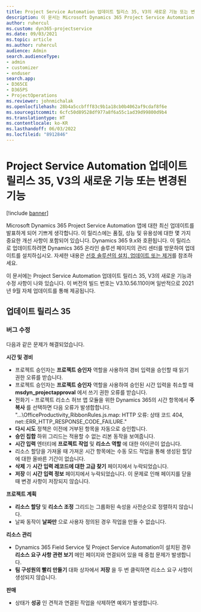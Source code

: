 ```yaml
---
title: Project Service Automation 업데이트 릴리스 35, V3의 새로운 기능 또는 변경된 기능
description: 이 문서는 Microsoft Dynamics 365 Project Service Automation 업데이트 릴리스 35, V3에서 사용할 수 있는 기능 및 수정 사항을 나열합니다.
author: ruhercul
ms.custom: dyn365-projectservice
ms.date: 09/03/2021
ms.topic: article
ms.author: ruhercul
audience: Admin
search.audienceType:
- admin
- customizer
- enduser
search.app:
- D365CE
- D365PS
- ProjectOperations
ms.reviewer: johnmichalak
ms.openlocfilehash: 28b4a5ccbfff83c9b1a18cb0b4062af9cdaf8f6e
ms.sourcegitcommit: 6cfc50d89528df977a8f6a55c1ad39d99800d9b4
ms.translationtype: HT
ms.contentlocale: ko-KR
ms.lasthandoff: 06/03/2022
ms.locfileid: "8912846"
---
```

# <a name="whats-new-or-changed-in-project-service-automation-update-release-35-v3"></a>Project Service Automation 업데이트 릴리스 35, V3의 새로운 기능 또는 변경된 기능

[!include [banner](../includes/psa-now-project-operations.md)]

Microsoft Dynamics 365 Project Service Automation 앱에 대한 최신 업데이트를 발표하게 되어 기쁘게 생각합니다. 이 릴리스에는 품질, 성능 및 유용성에 대한 몇 가지 중요한 개선 사항이 포함되어 있습니다. Dynamics 365 9.x와 호환됩니다. 이 릴리스로 업데이트하려면 Dynamics 365 온라인 솔루션 페이지의 관리 센터를 방문하여 업데이트를 설치하십시오. 자세한 내용은 [선호 솔루션의 설치, 업데이트 또는 제거](/power-platform/admin/install-remove-preferred-solution)를 참조하세요.

이 문서에는 Project Service Automation 업데이트 릴리스 35, V3의 새로운 기능과 수정 사항이 나와 있습니다. 이 버전의 빌드 번호는 V3.10.56.110이며 일반적으로 2021년 9월 자체 업데이트를 통해 제공됩니다.

## <a name="update-release-35"></a>업데이트 릴리스 35

### <a name="bug-fixes"></a>버그 수정

다음과 같은 문제가 해결되었습니다.

**시간 및 경비**

- 프로젝트 승인자는 **프로젝트 승인자** 역할을 사용하여 경비 입력을 승인할 때 읽기 권한 오류를 받습니다.
- 프로젝트 승인자는 **프로젝트 승인자** 역할을 사용하여 승인된 시간 입력을 취소할 때 **msdyn_projectapproval** 에서 쓰기 권한 오류를 받습니다.
- 전화기 - 프로젝트 리소스 허브 앱 모듈을 위한 Dynamics 365의 시간 항목에서 **주 복사** 를 선택하면 다음 오류가 발생합합니다. "...\OfficeProductivity_RibbonRules.js.map: HTTP 오류: 상태 코드 404, net::ERR_HTTP_RESPONSE_CODE_FAILURE."
- **다시 시도** 정책은 이전에 거부된 항목을 자동으로 승인합니다.
- **승인 집합** 하위 그리드는 적용할 수 없는 리본 동작을 보여줍니다.
- **시간 입력** 엔터티에 **프로젝트 작업** 및 **리소스 역할** 에 대한 아이콘이 없습니다.
- 리소스 할당을 가져올 때 가져온 시간 항목에는 수동 모드 작업을 통해 생성된 할당에 대한 올바른 기간이 없습니다.
- **삭제** 가 **시간 입력 레코드에 대한 고급 찾기** 페이지에서 누락되었습니다.
- **저장** 이 **시간 입력 정보** 페이지에서 누락되었습니다. 이 문제로 인해 페이지를 닫을 때 변경 사항이 저장되지 않습니다.

**프로젝트 계획**

- **리소스 할당** 및 **리소스 조정** 그리드는 그룹화된 속성을 사전순으로 정렬하지 않습니다.
- 날짜 동작이 **날짜만** 으로 사용자 정의된 경우 작업을 만들 수 없습니다.

**리소스 관리**

- Dynamics 365 Field Service 및 Project Service Automation이 설치된 경우 **리소스 요구 사항 관련 보기** 메인 페이지와 연결되어 있을 때 중첩 문제가 발생합니다.
- **팀 구성원의 빨리 만들기** 대화 상자에서 **저장** 을 두 번 클릭하면 리소스 요구 사항이 생성되지 않습니다.

**판매**

- 상태가 **성공** 인 견적과 연결된 작업을 삭제하면 예외가 발생합니다.
